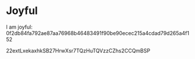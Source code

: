 # Joyful

I am joyful: 0f2db84fa792ae87aa76968b46483491f90be90ecec215a4cdad79d265a4f152


22extLxekaxhkSB27HrwXsr7TQzHuTQVzzCZhs2CCQmBSP
